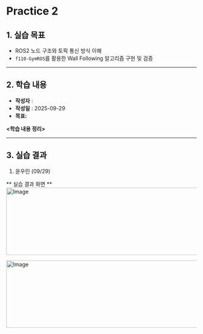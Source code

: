 # Practice 2

## 1. 실습 목표
- ROS2 노드 구조와 토픽 통신 방식 이해
- `f110-GymROS`를 활용한 Wall Following 알고리즘 구현 및 검증

---
## 2. 학습 내용
  
- **작성자** : 
- **작성일** : 2025-09-29
- **목표:** 

**<학습 내용 정리>**<br>


---
## 3. 실습 결과

1. 윤우린 (09/29)

** 실습 결과 화면 **
<img width="533" height="178" alt="Image" src="https://github.com/user-attachments/assets/fcfcc659-d25f-49cf-9a03-eb401e578060" />

<img width="553" height="178" alt="Image" src="https://github.com/user-attachments/assets/1c7450eb-eb32-497f-a956-01e7d35a5717" />
